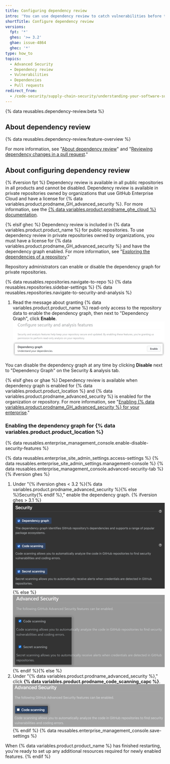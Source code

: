```yaml
---
title: Configuring dependency review
intro: 'You can use dependency review to catch vulnerabilities before they are added to your project.'
shortTitle: Configure dependency review
versions:
  fpt: '*'
  ghes: '>= 3.2'
  ghae: issue-4864
  ghec: '*'
type: how_to
topics:
  - Advanced Security
  - Dependency review
  - Vulnerabilities
  - Dependencies
  - Pull requests
redirect_from:
  - /code-security/supply-chain-security/understanding-your-software-supply-chain/about-dependency-review#enabling-dependency-review
---
```


{% data reusables.dependency-review.beta %}

## About dependency review

{% data reusables.dependency-review.feature-overview %}   

For more information, see "[About dependency review](/code-security/supply-chain-security/understanding-your-software-supply-chain/about-dependency-review)" and "[Reviewing dependency changes in a pull request](/pull-requests/collaborating-with-pull-requests/reviewing-changes-in-pull-requests/reviewing-dependency-changes-in-a-pull-request)."

## About configuring dependency review

{% ifversion fpt %}
Dependency review is available in all public repositories in all products and cannot be disabled. Dependency review is available in private repositories owned by organizations that use GitHub Enterprise Cloud and have a license for {% data variables.product.prodname_GH_advanced_security %}. For more information, see the [{% data variables.product.prodname_ghe_cloud %} documentation](/enterprise-cloud@latest/code-security/supply-chain-security/understanding-your-software-supply-chain/configuring-dependency-review).

{% elsif ghec %}
Dependency review is included in {% data variables.product.product_name %} for public repositories. To use dependency review in private repositories owned by organizations, you must have a license for {% data variables.product.prodname_GH_advanced_security %} and have the dependency graph enabled. For more information, see "[Exploring the dependencies of a repository](/code-security/supply-chain-security/understanding-your-software-supply-chain/exploring-the-dependencies-of-a-repository)." 

Repository administrators can enable or disable the dependency graph for private repositories.

{% data reusables.repositories.navigate-to-repo %}
{% data reusables.repositories.sidebar-settings %}
{% data reusables.repositories.navigate-to-security-and-analysis %}
1. Read the message about granting {% data variables.product.product_name %} read-only access to the repository data to enable the dependency graph, then next to "Dependency Graph", click **Enable**.
   !["Enable" button for the dependency graph](/assets/images/help/repository/dependency-graph-enable-button.png)

You can disable the dependency graph at any time by clicking **Disable** next to "Dependency Graph" on the Security & analysis tab.

{% elsif ghes or ghae %}
Dependency review is available when dependency graph is enabled for {% data variables.product.product_location %} and {% data variables.product.prodname_advanced_security %} is enabled for the organization or repository. For more information, see "[Enabling {% data variables.product.prodname_GH_advanced_security %} for your enterprise](/admin/code-security/managing-github-advanced-security-for-your-enterprise/enabling-github-advanced-security-for-your-enterprise)."

### Enabling the dependency graph for {% data variables.product.product_location %}
{% data reusables.enterprise_management_console.enable-disable-security-features %}

{% data reusables.enterprise_site_admin_settings.access-settings %}
{% data reusables.enterprise_site_admin_settings.management-console %}
{% data reusables.enterprise_management_console.advanced-security-tab %}{% ifversion ghes %}
1. Under "{% ifversion ghes < 3.2 %}{% data variables.product.prodname_advanced_security %}{% else %}Security{% endif %}," enable the dependency graph.
{% ifversion ghes > 3.1 %}![Checkbox to enable or disable {% data variables.product.prodname_advanced_security %} features](/assets/images/enterprise/3.2/management-console/enable-security-checkboxes.png){% else %}![Checkbox to enable or disable {% data variables.product.prodname_advanced_security %} features](/assets/images/enterprise/management-console/enable-advanced-security-checkboxes.png){% endif %}{% else %}
1. Under "{% data variables.product.prodname_advanced_security %}," click **{% data variables.product.prodname_code_scanning_capc %}**.
![Checkbox to enable or disable {% data variables.product.prodname_code_scanning %}](/assets/images/enterprise/management-console/enable-code-scanning-checkbox.png){% endif %}
{% data reusables.enterprise_management_console.save-settings %}

When {% data variables.product.product_name %} has finished restarting, you're ready to set up any additional resources required for newly enabled features.
{% endif %}
